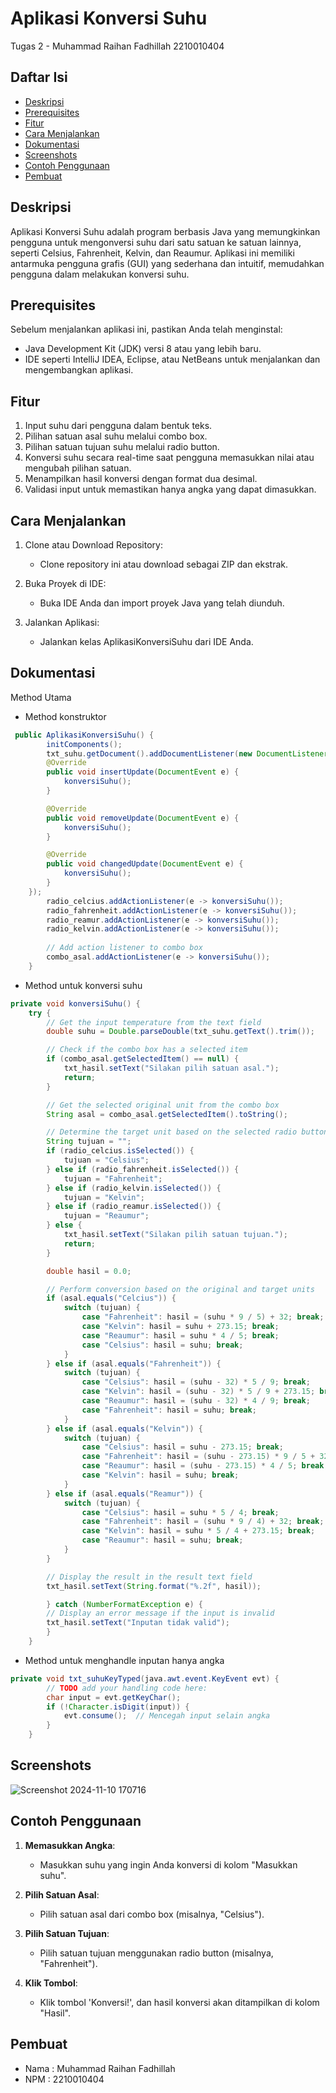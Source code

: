 # Aplikasi Konversi Suhu   
Tugas 2 - Muhammad Raihan Fadhillah 2210010404

## Daftar Isi
- [Deskripsi](#deskripsi)
- [Prerequisites](#prerequisites)
- [Fitur](#fitur)
- [Cara Menjalankan](#cara-menjalankan)
- [Dokumentasi](#dokumentasi)
- [Screenshots](#screenshots)
- [Contoh Penggunaan](#contoh-penggunaan)
- [Pembuat](#pembuat)

## Deskripsi
Aplikasi Konversi Suhu adalah program berbasis Java yang memungkinkan pengguna untuk mengonversi suhu dari satu satuan ke satuan lainnya, seperti Celsius, Fahrenheit, Kelvin, dan Reaumur. Aplikasi ini memiliki antarmuka pengguna grafis (GUI) yang sederhana dan intuitif, memudahkan pengguna dalam melakukan konversi suhu.

## Prerequisites
Sebelum menjalankan aplikasi ini, pastikan Anda telah menginstal:
- Java Development Kit (JDK) versi 8 atau yang lebih baru.
- IDE seperti IntelliJ IDEA, Eclipse, atau NetBeans untuk menjalankan dan mengembangkan aplikasi.

## Fitur   
1. Input suhu dari pengguna dalam bentuk teks.
2. Pilihan satuan asal suhu melalui combo box.
3. Pilihan satuan tujuan suhu melalui radio button.
4. Konversi suhu secara real-time saat pengguna memasukkan nilai atau mengubah pilihan satuan.
5. Menampilkan hasil konversi dengan format dua desimal.
6. Validasi input untuk memastikan hanya angka yang dapat dimasukkan.


## Cara Menjalankan
1. Clone atau Download Repository:
    - Clone repository ini atau download sebagai ZIP dan ekstrak.

2. Buka Proyek di IDE:
    - Buka IDE Anda dan import proyek Java yang telah diunduh.

3. Jalankan Aplikasi:
    - Jalankan kelas AplikasiKonversiSuhu dari IDE Anda.
  
## Dokumentasi
Method Utama
- Method konstruktor
``` java
 public AplikasiKonversiSuhu() {
        initComponents();
        txt_suhu.getDocument().addDocumentListener(new DocumentListener() {
        @Override
        public void insertUpdate(DocumentEvent e) {
            konversiSuhu();
        }

        @Override
        public void removeUpdate(DocumentEvent e) {
            konversiSuhu();
        }

        @Override
        public void changedUpdate(DocumentEvent e) {
            konversiSuhu();
        }
    });
        radio_celcius.addActionListener(e -> konversiSuhu());
        radio_fahrenheit.addActionListener(e -> konversiSuhu());
        radio_reamur.addActionListener(e -> konversiSuhu());
        radio_kelvin.addActionListener(e -> konversiSuhu());
        
        // Add action listener to combo box
        combo_asal.addActionListener(e -> konversiSuhu());
    }
```

- Method untuk konversi suhu
```java
private void konversiSuhu() {
    try {
        // Get the input temperature from the text field
        double suhu = Double.parseDouble(txt_suhu.getText().trim());

        // Check if the combo box has a selected item
        if (combo_asal.getSelectedItem() == null) {
            txt_hasil.setText("Silakan pilih satuan asal.");
            return;
        }

        // Get the selected original unit from the combo box
        String asal = combo_asal.getSelectedItem().toString();

        // Determine the target unit based on the selected radio button
        String tujuan = "";
        if (radio_celcius.isSelected()) {
            tujuan = "Celsius";
        } else if (radio_fahrenheit.isSelected()) {
            tujuan = "Fahrenheit";
        } else if (radio_kelvin.isSelected()) {
            tujuan = "Kelvin";
        } else if (radio_reamur.isSelected()) {
            tujuan = "Reaumur";
        } else {
            txt_hasil.setText("Silakan pilih satuan tujuan.");
            return;
        }

        double hasil = 0.0;

        // Perform conversion based on the original and target units
        if (asal.equals("Celcius")) {
            switch (tujuan) {
                case "Fahrenheit": hasil = (suhu * 9 / 5) + 32; break;
                case "Kelvin": hasil = suhu + 273.15; break;
                case "Reaumur": hasil = suhu * 4 / 5; break;
                case "Celsius": hasil = suhu; break;
            }
        } else if (asal.equals("Fahrenheit")) {
            switch (tujuan) {
                case "Celsius": hasil = (suhu - 32) * 5 / 9; break;
                case "Kelvin": hasil = (suhu - 32) * 5 / 9 + 273.15; break;
                case "Reaumur": hasil = (suhu - 32) * 4 / 9; break;
                case "Fahrenheit": hasil = suhu; break;
            }
        } else if (asal.equals("Kelvin")) {
            switch (tujuan) {
                case "Celsius": hasil = suhu - 273.15; break;
                case "Fahrenheit": hasil = (suhu - 273.15) * 9 / 5 + 32; break;
                case "Reaumur": hasil = (suhu - 273.15) * 4 / 5; break;
                case "Kelvin": hasil = suhu; break;
            }
        } else if (asal.equals("Reamur")) {
            switch (tujuan) {
                case "Celsius": hasil = suhu * 5 / 4; break;
                case "Fahrenheit": hasil = (suhu * 9 / 4) + 32; break;
                case "Kelvin": hasil = suhu * 5 / 4 + 273.15; break;
                case "Reaumur": hasil = suhu; break;
            }
        }

        // Display the result in the result text field
        txt_hasil.setText(String.format("%.2f", hasil));

        } catch (NumberFormatException e) {
        // Display an error message if the input is invalid
        txt_hasil.setText("Inputan tidak valid");
        }
    }
```
- Method untuk menghandle inputan hanya angka
``` java
private void txt_suhuKeyTyped(java.awt.event.KeyEvent evt) {                                  
        // TODO add your handling code here:
        char input = evt.getKeyChar();
        if (!Character.isDigit(input)) {
            evt.consume();  // Mencegah input selain angka
        }
    }            
```

## Screenshots
![Screenshot 2024-11-10 170716](https://github.com/user-attachments/assets/eef91c54-e99c-49ae-9f55-99f29e4ba688)



## Contoh Penggunaan

1. **Memasukkan Angka**:

   - Masukkan suhu yang ingin Anda konversi di kolom "Masukkan suhu".
2. **Pilih Satuan Asal**:

   - Pilih satuan asal dari combo box (misalnya, "Celsius").

3. **Pilih Satuan Tujuan**: 
   - Pilih satuan tujuan menggunakan radio button (misalnya, "Fahrenheit").

4. **Klik Tombol**: 
   - Klik tombol 'Konversi!', dan hasil konversi akan ditampilkan di kolom "Hasil".
## Pembuat

- Nama : Muhammad Raihan Fadhillah
- NPM : 2210010404

